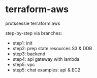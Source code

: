 # terraform-aws
prutssessie terraform aws

step-by-step via branches:

* step1: init
* step2: prep state resources S3 & DDB
* step3: backend
* step4: api gateway with lambda
* step5: vpc
* step5: chat examples: api & EC2



